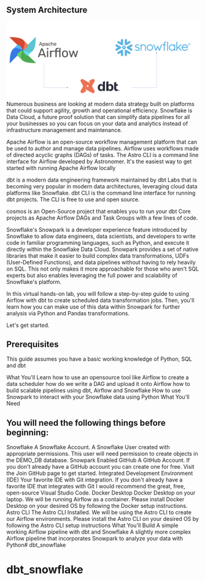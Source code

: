 
## System Architecture
![system_architecture.png](assets%2Farchitecture.png)
Numerous business are looking at modern data strategy built on platforms that could support agility, growth and operational efficiency. Snowflake is Data Cloud, a future proof solution that can simplify data pipelines for all your businesses so you can focus on your data and analytics instead of infrastructure management and maintenance.

Apache Airflow is an open-source workflow management platform that can be used to author and manage data pipelines. Airflow uses workflows made of directed acyclic graphs (DAGs) of tasks. The Astro CLI is a command line interface for Airflow developed by Astronomer. It's the easiest way to get started with running Apache Airflow locally

dbt is a modern data engineering framework maintained by dbt Labs that is becoming very popular in modern data architectures, leveraging cloud data platforms like Snowflake. dbt CLI is the command line interface for running dbt projects. The CLI is free to use and open source.

cosmos is an Open-Source project that enables you to run your dbt Core projects as Apache Airflow DAGs and Task Groups with a few lines of code.

Snowflake's Snowpark is a developer experience feature introduced by Snowflake to allow data engineers, data scientists, and developers to write code in familiar programming languages, such as Python, and execute it directly within the Snowflake Data Cloud. Snowpark provides a set of native libraries that make it easier to build complex data transformations, UDFs (User-Defined Functions), and data pipelines without having to rely heavily on SQL. This not only makes it more approachable for those who aren't SQL experts but also enables leveraging the full power and scalability of Snowflake's platform.

In this virtual hands-on lab, you will follow a step-by-step guide to using Airflow with dbt to create scheduled data transformation jobs. Then, you'll learn how you can make use of this data within Snowpark for further analysis via Python and Pandas transformations.

Let's get started.

## **Prerequisites**

This guide assumes you have a basic working knowledge of Python, SQL and dbt

What You'll Learn
how to use an opensource tool like Airflow to create a data scheduler
how do we write a DAG and upload it onto Airflow
how to build scalable pipelines using dbt, Airflow and Snowflake
How to use Snowpark to interact with your Snowflake data using Python
What You'll Need

## **You will need the following things before beginning:**

Snowflake
A Snowflake Account.
A Snowflake User created with appropriate permissions. This user will need permission to create objects in the DEMO_DB database.
Snowpark Enabled
GitHub
A GitHub Account. If you don't already have a GitHub account you can create one for free. Visit the Join GitHub page to get started.
Integrated Development Environment (IDE)
Your favorite IDE with Git integration. If you don't already have a favorite IDE that integrates with Git I would recommend the great, free, open-source Visual Studio Code.
Docker Desktop
Docker Desktop on your laptop. We will be running Airflow as a container. Please install Docker Desktop on your desired OS by following the Docker setup instructions.
Astro CLI
The Astro CLI Installed. We will be using the Astro CLI to create our Airflow environments. Please install the Astro CLI on your desired OS by following the Astro CLI setup instructions
What You'll Build
A simple working Airflow pipeline with dbt and Snowflake
A slightly more complex Airflow pipeline that incorporates Snowpark to analyze your data with Python# dbt_snowflake
# dbt_snowflake
